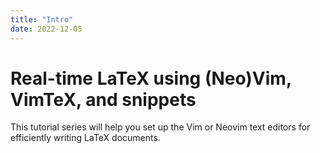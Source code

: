 ```yaml
---
title: "Intro"
date: 2022-12-05
---
```


# Real-time LaTeX using (Neo)Vim, VimTeX, and snippets

This tutorial series will help you set up the Vim or Neovim text editors for efficiently writing LaTeX documents.
